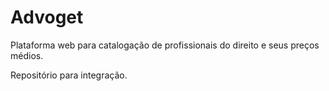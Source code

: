 # Advoget
Plataforma web para catalogação de profissionais do direito e seus preços médios.

Repositório para integração.

